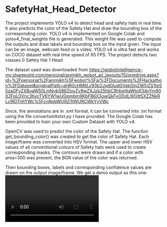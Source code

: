 # SafetyHat_Head_Detector
The project implements YOLO v4 to detect head and safety hats in real time. It also predicts the color of the Safety Hat and draw the bounding box of the corresponding color. 
YOLO v4 is implemented on Google Colab and yolov4_final_weights file is generated. This weight file was used to compute the outputs and draw labels and bounding box on the input given. The input can be an image, webcam feed or a video. YOLO v4 is ultra fast and works on COCO dataset with real time speed of 65 FPS.
The project detects two classes
0 Safety Hat
1 Head

The dataset used was downloaded from https://wobotintelligence-my.sharepoint.com/personal/animikh_wobot_ai/_layouts/15/onedrive.aspx?id=%2Fpersonal%2Fanimikh%5Fwobot%5Fai%2FDocuments%2FHackathon%2FDataset&originalPath=aHR0cHM6Ly93b2JvdGludGVsbGlnZW5jZS1teS5zaGFyZXBvaW50LmNvbS86ZjovZy9wZXJzb25hbC9hbmltaWtoX3dvYm90X2FpL0Vnc3hvcTV6YW1wUGpmbm9KbFB6X3owQkFyODdLWGttSXZZNkRLclRDTnltYWc%5FcnRpbWU9Zi1IWURCWkYyVWc 

Since, the annotations are in .xml formal, it can be converted into .txt format using the file convertxmltotxt.py I have provided.
The Google Colab has been provided to train your own Custom Dataset with YOLO v4.

OpenCV was used to predict the color of the Safety Hat. 
The function get_bounding_color() was created to get the color of Safety Hat.
Each image/frame was converted into HSV format.
The upper and lower HSV values of all conventional colours of Safety hats were used to create corresponding masks.
The contours were drawn and if a color with area>300 was present, the BGR value of the color was returned.

Then bounding boxes, labels and corresponding confidence values are drawn on the output image/frame.
We get a demo output as this one-
![Demo](https://user-images.githubusercontent.com/47152563/125267382-5dfb2500-e324-11eb-94c0-0c1ffed7f457.mp4)
